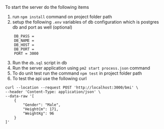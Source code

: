 To start the server do the following items
1. run ```npm install``` command on project folder path
2. setup the following ```.env``` variables of db configuration which is postgres db and port as well (optional)

``` DB_USER =
    DB_PASS =
    DB_NAME = 
    DB_HOST = 
    DB_PORT = 
    PORT = 3000
```

3. Run the ```db.sql``` script in db
4. Run the server application using ```pm2 start process.json``` command
5. To do unit test run the command ```npm test``` in project folder path
6. To test the api use the following curl
```
curl --location --request POST 'http://localhost:3000/bmi' \
--header 'Content-Type: application/json' \
--data-raw '[
    {
        "Gender": "Male",
        "HeightCm": 171,
        "WeightKg": 96
    }
]'
```

